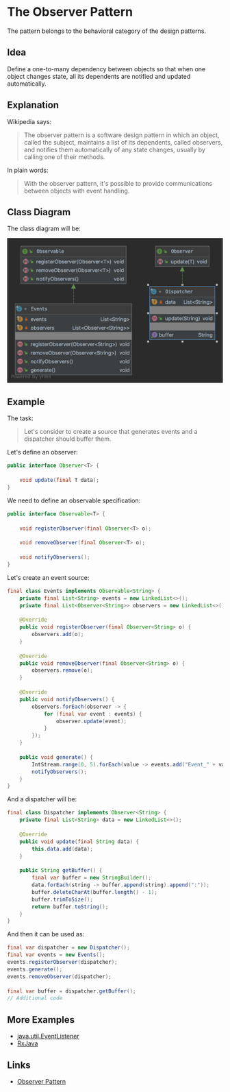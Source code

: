 # The Observer Pattern

The pattern belongs to the behavioral category of the design patterns.

## Idea 

Define a one-to-many dependency between objects so that when one object changes state, all its dependents are notified 
and updated automatically.

## Explanation

Wikipedia says:

> The observer pattern is a software design pattern in which an object, called the subject, maintains a list of its 
dependents, called observers, and notifies them automatically of any state changes, usually by calling one of their methods.

In plain words:

> With the observer pattern, it's possible to provide communications between objects with event handling.

## Class Diagram

The class diagram will be:

![alt text](../etc/observer.png "Observer class diagram")

## Example

The task:

> Let's consider to create a source that generates events and a dispatcher should buffer them. 

Let's define an observer:

```java
public interface Observer<T> {

    void update(final T data);
}
```

We need to define an observable specification:

```java
public interface Observable<T> {

    void registerObserver(final Observer<T> o);

    void removeObserver(final Observer<T> o);

    void notifyObservers();
}
```

Let's create an event source:

```java
final class Events implements Observable<String> {
    private final List<String> events = new LinkedList<>();
    private final List<Observer<String>> observers = new LinkedList<>();

    @Override
    public void registerObserver(final Observer<String> o) {
        observers.add(o);
    }

    @Override
    public void removeObserver(final Observer<String> o) {
        observers.remove(o);
    }

    @Override
    public void notifyObservers() {
        observers.forEach(observer -> {
            for (final var event : events) {
                observer.update(event);
            }
        });
    }

    public void generate() {
        IntStream.range(0, 5).forEach(value -> events.add("Event_" + value));
        notifyObservers();
    }
}
```

And a dispatcher will be:

```java
final class Dispatcher implements Observer<String> {
    private final List<String> data = new LinkedList<>();

    @Override
    public void update(final String data) {
        this.data.add(data);
    }

    public String getBuffer() {
        final var buffer = new StringBuilder();
        data.forEach(string -> buffer.append(string).append(":"));
        buffer.deleteCharAt(buffer.length() - 1);
        buffer.trimToSize();
        return buffer.toString();
    }
}
```

And then it can be used as:

```java
final var dispatcher = new Dispatcher();
final var events = new Events();
events.registerObserver(dispatcher);
events.generate();
events.removeObserver(dispatcher);

final var buffer = dispatcher.getBuffer();
// Additional code
```

## More Examples

* [java.util.EventListener](https://docs.oracle.com/en/java/javase/11/docs/api/java.base/java/util/EventListener.html)
* [RxJava](https://github.com/ReactiveX/RxJava)

## Links

* [Observer Pattern](https://en.wikipedia.org/wiki/Observer_pattern)